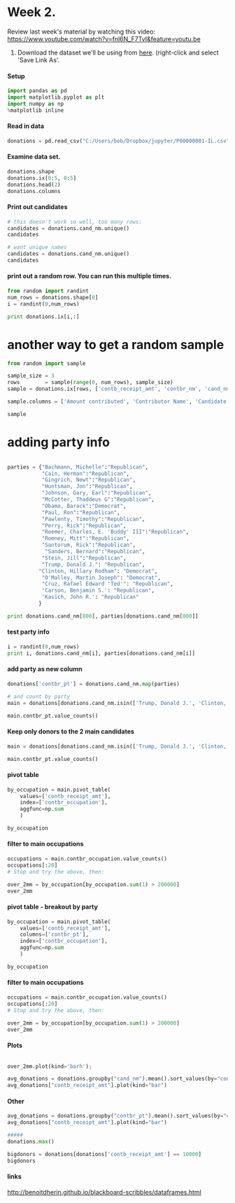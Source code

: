 # Week 2.

Review last week's material by watching this video: https://www.youtube.com/watch?v=fnl6N_F7TvI&feature=youtu.be

1. Download the dataset we'll be using from [here](DataSet1.csv). (right-click and select 'Save Link As'.

#### Setup

```python
import pandas as pd
import matplotlib.pyplot as plt
import numpy as np
%matplotlib inline
```

#### Read in data

```python
donations = pd.read_csv("C:/Users/bob/Dropbox/jupyter/P00000001-IL.csv", index_col=False)
```

#### Examine data set.

```python
donations.shape
donations.ix[0:5, 0:5]
donations.head(2)
donations.columns
```

#### Print out candidates
```python
# this doesn't work so well, too many rows:
candidates = donations.cand_nm.unique()
candidates

# want unique names
candidates = donations.cand_nm.unique()
candidates
```


#### print out a random row. You can run this multiple times.
```python
from random import randint
num_rows = donations.shape[0]
i = randint(0,num_rows)

print donations.ix[i,:]
```

# another way to get a random sample
```python
from random import sample

sample_size = 3
rows        = sample(range(0, num_rows), sample_size)
sample = donations.ix[rows, ['contb_receipt_amt', 'contbr_nm', 'cand_nm']]

sample.columns = ['Amount contributed', 'Contributor Name', 'Candidate Contributed to']

sample
```

# adding party info
```python

parties = {"Bachmann, Michelle":"Republican",
           "Cain, Herman":"Republican",
           "Gingrich, Newt":"Republican",
           "Huntsman, Jon":"Republican",
           "Johnson, Gary, Earl":"Republican",
           "McCotter, Thaddeus G":"Republican",
           "Obama, Barack":"Democrat",
           "Paul, Ron":"Republican",
           "Pawlenty, Timothy":"Republican",
           "Perry, Rick":"Republican",
           "Roemer, Charles, E. 'Buddy' III":"Republican",
           "Romney, Mitt":"Republican",
           "Santorum, Rick":"Republican",
            "Sanders, Bernard":"Republican",
           "Stein, Jill":"Republican",
           "Trump, Donald J.": "Republican",
          "Clinton, Hillary Rodham": "Democrat",
           "O'Malley, Martin Joseph": "Democrat",
           "Cruz, Rafael Edward 'Ted'": "Republican",
           'Carson, Benjamin S.': "Republican",
           'Kasich, John R.': "Republican"
          }

print donations.cand_nm[800], parties[donations.cand_nm[800]]
```
#### test party info
```python
i = randint(0,num_rows)
print i, donations.cand_nm[i], parties[donations.cand_nm[i]]
```

#### add party as new column
```python
donations['contbr_pt'] = donations.cand_nm.map(parties)

# and count by party
main = donations[donations.cand_nm.isin(['Trump, Donald J.', 'Clinton, Hillary Rodham'])]

main.contbr_pt.value_counts()

```

#### Keep only donors to the 2 main candidates
```python
main = donations[donations.cand_nm.isin(['Trump, Donald J.', 'Clinton, Hillary Rodham'])]

main.contbr_pt.value_counts()
```

#### pivot table
```python
by_occupation = main.pivot_table(
    values=['contb_receipt_amt'],
    index=['contbr_occupation'],
    aggfunc=np.sum
    )

by_occupation

```

#### filter to main occupations
```python
occupations = main.contbr_occupation.value_counts()
occupations[:20]
# Stop and try the above, then:

over_2mm = by_occupation[by_occupation.sum(1) > 200000]
over_2mm

```

#### pivot table - breakout by party
```python
by_occupation = main.pivot_table(
    values=['contb_receipt_amt'],
    columns=['contbr_pt'],
    index=['contbr_occupation'],
    aggfunc=np.sum
    )

by_occupation

```

#### filter to main occupations
```python
occupations = main.contbr_occupation.value_counts()
occupations[:20]
# Stop and try the above, then:

over_2mm = by_occupation[by_occupation.sum(1) > 200000]
over_2mm

```


#### Plots
```python

over_2mm.plot(kind='barh');

avg_donations = donations.groupby("cand_nm").mean().sort_values(by="contb_receipt_amt")
avg_donations["contb_receipt_amt"].plot(kind="bar")
```

#### Other
```python
avg_donations = donations.groupby("contbr_pt").mean().sort_values(by="contb_receipt_amt")
avg_donations["contb_receipt_amt"].plot(kind="bar")

#####
donations.max()

bigdonors = donations[donations['contb_receipt_amt'] == 10000]
bigdonors

```


#### links
http://benoitdherin.github.io/blackboard-scribbles/dataframes.html

